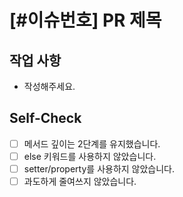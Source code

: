 # [#이슈번호] PR 제목

## 작업 사항

* 작성해주세요.

## Self-Check

- [ ] 메서드 깊이는 2단계를 유지했습니다.
- [ ] else 키워드를 사용하지 않았습니다.
- [ ] setter/property를 사용하지 않았습니다.
- [ ] 과도하게 줄여쓰지 않았습니다.
